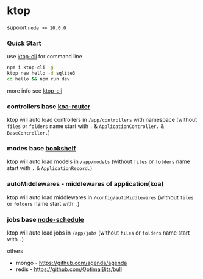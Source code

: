 # ktop
supoort `node >= 10.0.0`
### Quick Start

use [ktop-cli](https://github.com/ktopjs/ktop-cli) for command line

```bash
npm i ktop-cli -g
ktop new hello -d sqlite3
cd hello && npm run dev
```
more info see [ktop-cli](https://github.com/ktopjs/ktop-cli)

### controllers base [koa-router](https://github.com/ZijianHe/koa-router)
ktop will auto load controllers in `/app/controllers`  with namespace (without `files` or `folders` name start with `.` & `ApplicationController.` & `BaseController.`)

### modes base [bookshelf](https://github.com/bookshelf/bookshelf)
ktop will auto load models in `/app/models` (without `files` or `folders` name start with `.` & `ApplicationRecord.`)

### autoMiddlewares - middlewares of application(koa)
ktop will auto load middlewares in `/config/autoMiddlewares` (without `files` or `folders` name start with `.`)

### jobs base [node-schedule](https://github.com/node-schedule/node-schedule)
ktop will auto load jobs in `/app/jobs` (without `files` or `folders` name start with `.`)

others
* mongo - https://github.com/agenda/agenda
* redis - https://github.com/OptimalBits/bull
  
  
